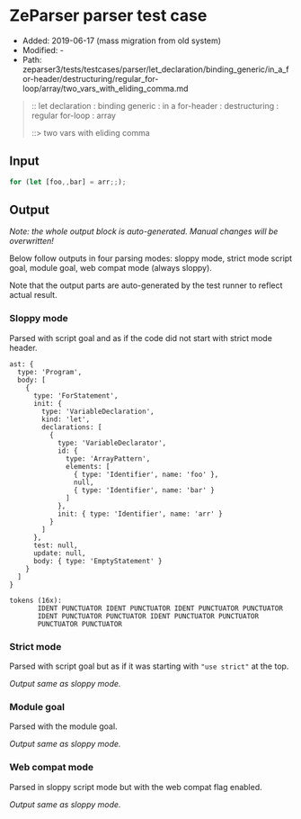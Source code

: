 # ZeParser parser test case

- Added: 2019-06-17 (mass migration from old system)
- Modified: -
- Path: zeparser3/tests/testcases/parser/let_declaration/binding_generic/in_a_for-header/destructuring/regular_for-loop/array/two_vars_with_eliding_comma.md

> :: let declaration : binding generic : in a for-header : destructuring : regular for-loop : array
>
> ::> two vars with eliding comma

## Input

`````js
for (let [foo,,bar] = arr;;);
`````

## Output

_Note: the whole output block is auto-generated. Manual changes will be overwritten!_

Below follow outputs in four parsing modes: sloppy mode, strict mode script goal, module goal, web compat mode (always sloppy).

Note that the output parts are auto-generated by the test runner to reflect actual result.

### Sloppy mode

Parsed with script goal and as if the code did not start with strict mode header.

`````
ast: {
  type: 'Program',
  body: [
    {
      type: 'ForStatement',
      init: {
        type: 'VariableDeclaration',
        kind: 'let',
        declarations: [
          {
            type: 'VariableDeclarator',
            id: {
              type: 'ArrayPattern',
              elements: [
                { type: 'Identifier', name: 'foo' },
                null,
                { type: 'Identifier', name: 'bar' }
              ]
            },
            init: { type: 'Identifier', name: 'arr' }
          }
        ]
      },
      test: null,
      update: null,
      body: { type: 'EmptyStatement' }
    }
  ]
}

tokens (16x):
       IDENT PUNCTUATOR IDENT PUNCTUATOR IDENT PUNCTUATOR PUNCTUATOR
       IDENT PUNCTUATOR PUNCTUATOR IDENT PUNCTUATOR PUNCTUATOR
       PUNCTUATOR PUNCTUATOR
`````

### Strict mode

Parsed with script goal but as if it was starting with `"use strict"` at the top.

_Output same as sloppy mode._

### Module goal

Parsed with the module goal.

_Output same as sloppy mode._

### Web compat mode

Parsed in sloppy script mode but with the web compat flag enabled.

_Output same as sloppy mode._
